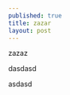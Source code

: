 ```yaml
---
published: true
title: zazar
layout: post
---
```

zazaz
<p>dasdasd</p>
asdasd
<code data-gist-id="5555251"></code>